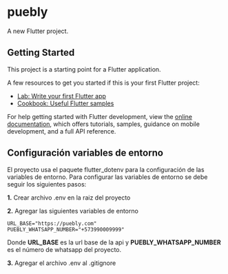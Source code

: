 # puebly

A new Flutter project.

## Getting Started

This project is a starting point for a Flutter application.

A few resources to get you started if this is your first Flutter project:

- [Lab: Write your first Flutter app](https://docs.flutter.dev/get-started/codelab)
- [Cookbook: Useful Flutter samples](https://docs.flutter.dev/cookbook)

For help getting started with Flutter development, view the
[online documentation](https://docs.flutter.dev/), which offers tutorials,
samples, guidance on mobile development, and a full API reference.

## Configuración variables de entorno

El proyecto usa el paquete flutter_dotenv para la configuración de las variables de entorno. Para configurar las variables de entorno se debe seguir los siguientes pasos:

**1.** Crear archivo .env en la raiz del proyecto

**2.** Agregar las siguientes variables de entorno

```
URL_BASE="https://puebly.com"
PUEBLY_WHATSAPP_NUMBER="+573990009999"
```

Donde **URL_BASE** es la url base de la api y **PUEBLY_WHATSAPP_NUMBER** es el número de whatsapp del proyecto.

**3.** Agregar el archivo .env al .gitignore







